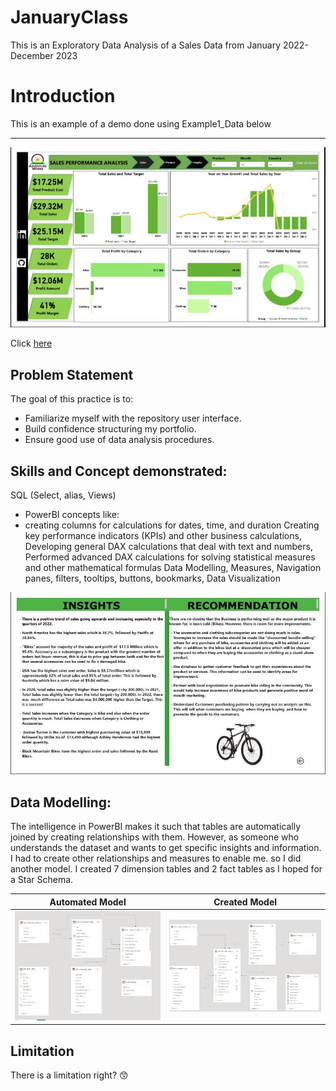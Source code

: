 # JanuaryClass
This is an Exploratory Data Analysis of a Sales Data from January 2022-December 2023

# Introduction
This is an example of a demo done using Example1_Data below

---

![](Example1_Data.JPG)

Click [here](https://docs.github.com/en/get-started/writing-on-github/getting-started-with-writing-and-formatting-on-github/basic-writing-and-formatting-syntax)


## Problem Statement
The goal of this practice is to:

- Familiarize myself with the repository user interface.
- Build confidence structuring my portfolio.
- Ensure good use of data analysis procedures.

## Skills and Concept demonstrated:

SQL (Select, alias, Views)

- PowerBI concepts like:
- creating columns for calculations for dates, time, and duration Creating key performance indicators (KPIs) and other business calculations, Developing general DAX calculations that 
  deal with text and numbers, Performed advanced DAX calculations for solving statistical measures and other mathematical formulas Data Modelling, Measures, Navigation panes, filters, 
  tooltips, buttons, bookmarks, Data Visualization

![](Example2_Data.JPG)


## Data Modelling:

The intelligence in PowerBI makes it such that tables are automatically joined by creating relationships with them. However, as someone who understands the dataset and wants to get specific insights and information. I had to create other relationships and measures to enable me. so I did another model. I created 7 dimension tables and 2 fact tables as I hoped for a Star Schema.

  Automated Model         | Created Model
:-----------------------: | :-----------------:
![](AutomatedModel_1.JPG) | ![](CreatedModel.JPG)


## Limitation

There is a limitation right? 😙
 

